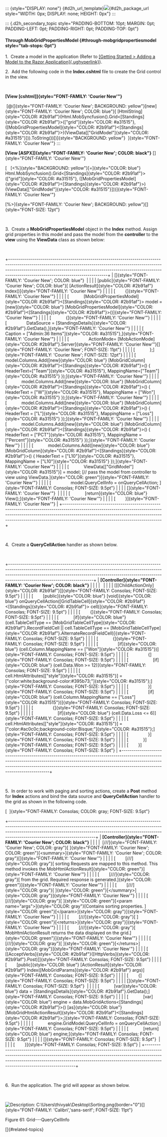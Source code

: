 ::: {style="DISPLAY: none"}
[](ms-xhelp:///?Id=d2h_url_template){#d2h_url_template}![](!package_url!){#d2h_package_url style="WIDTH: 0px; DISPLAY: none; HEIGHT: 0px"}
:::

::: {.d2h_secondary_topic style="PADDING-BOTTOM: 10pt; MARGIN: 0pt; PADDING-LEFT: 0pt; PADDING-RIGHT: 0pt; PADDING-TOP: 0pt"}
#### Through MobGridPropertiesModel {#through-mobgridpropertiesmodel style="tab-stops: 0pt"}

1.  Create a model in the application (Refer to [[Getting Started \> Adding a Model to the Razor Application]{.ughyperlink}](ms-xhelp:///?Id=a78221a2-2f66-41bd-925e-bb300459b813)).

2.  Add the following code in the **Index.cshtml** file to create the Grid control in the view.

 

**[View \[cshtml\]]{style="FONT-FAMILY: 'Courier New'"}**

 [@(]{style="FONT-FAMILY: 'Courier New'; BACKGROUND: yellow"}[new]{style="FONT-FAMILY: 'Courier New'; COLOR: blue"}[ [HtmlString]{style="COLOR: #2b91af"}(Html.MobSyncfusion().Grid\<[Standings]{style="COLOR: #2b91af"}\>([\"grid\"]{style="COLOR: #a31515"}, ([MobGridPropertiesModel]{style="COLOR: #2b91af"}\<[Standings]{style="COLOR: #2b91af"}\>)(ViewData\[[\"GridModel\"]{style="COLOR: #a31515"}\])).ToString())[)]{style="BACKGROUND: yellow"}  ]{style="FONT-FAMILY: 'Courier New'"}
:::

**[View \[ASPX\]]{style="FONT-FAMILY: 'Courier New'; COLOR: black"}** []{style="FONT-FAMILY: 'Courier New'"}

[   [\<%]{style="BACKGROUND: yellow"}[=]{style="COLOR: blue"} Html.MobSyncfusion().Grid\<[Standings]{style="COLOR: #2b91af"}\>([\"grid\"]{style="COLOR: #a31515"}, ([MobGridPropertiesModel]{style="COLOR: #2b91af"}\<[Standings]{style="COLOR: #2b91af"}\>)(ViewData\[[\"GridModel\"]{style="COLOR: #a31515"}\]))]{style="FONT-FAMILY: 'Courier New'"}

[%\>]{style="FONT-FAMILY: 'Courier New'; BACKGROUND: yellow"}[]{style="FONT-SIZE: 12pt"}

 

3.  Create a **MobGridPropertiesModel** object in the **Index** method. Assign grid properties in this model and pass the model from the **controller** to the **view** using the **ViewData** class as shown below:

 

+-------------------------------------------------------------------------------------------------------------------------------------------------------------------------------------------------------------------------------------------------------------------------------------------+
| []{style="FONT-FAMILY: 'Courier New'; COLOR: blue"}                                                                                                                                                                                                                                       |
|                                                                                                                                                                                                                                                                                           |
| [public]{style="FONT-FAMILY: 'Courier New'; COLOR: blue"}[ [ActionResult]{style="COLOR: #2b91af"} Index()]{style="FONT-FAMILY: 'Courier New'"}                                                                                                                                            |
|                                                                                                                                                                                                                                                                                           |
| [        {]{style="FONT-FAMILY: 'Courier New'"}                                                                                                                                                                                                                                           |
|                                                                                                                                                                                                                                                                                           |
| [            [MobGridPropertiesModel]{style="COLOR: #2b91af"}\<[Standings]{style="COLOR: #2b91af"}\> model = [new]{style="COLOR: blue"} [MobGridPropertiesModel]{style="COLOR: #2b91af"}\<[Standings]{style="COLOR: #2b91af"}\>()]{style="FONT-FAMILY: 'Courier New'"}                    |
|                                                                                                                                                                                                                                                                                           |
| [            {]{style="FONT-FAMILY: 'Courier New'"}                                                                                                                                                                                                                                       |
|                                                                                                                                                                                                                                                                                           |
| [                DataSource = [StandingsDetails]{style="COLOR: #2b91af"}.GetData(),]{style="FONT-FAMILY: 'Courier New'"}                                                                                                                                                                  |
|                                                                                                                                                                                                                                                                                           |
| [                Caption = [\"Admin:36 Items\"]{style="COLOR: #a31515"},]{style="FONT-FAMILY: 'Courier New'"}                                                                                                                                                                             |
|                                                                                                                                                                                                                                                                                           |
| [                ActionMode= [MobActionMode]{style="COLOR: #2b91af"}.Server]{style="FONT-FAMILY: 'Courier New'"}[]{style="FONT-FAMILY: 'Courier New'; FONT-SIZE: 11pt"}                                                                                                                   |
|                                                                                                                                                                                                                                                                                           |
| [            };]{style="FONT-FAMILY: 'Courier New'; FONT-SIZE: 12pt"}                                                                                                                                                                                                                     |
|                                                                                                                                                                                                                                                                                           |
| [            model.Columns.Add([new]{style="COLOR: blue"} [MobGridColumn]{style="COLOR: #2b91af"}\<[Standings]{style="COLOR: #2b91af"}\>() { HeaderText=[\"Team\"]{style="COLOR: #a31515"}, MappingName=[\"Team\"]{style="COLOR: #a31515"} });]{style="FONT-FAMILY: 'Courier New'"}       |
|                                                                                                                                                                                                                                                                                           |
| [            model.Columns.Add([new]{style="COLOR: blue"} [MobGridColumn]{style="COLOR: #2b91af"}\<[Standings]{style="COLOR: #2b91af"}\>() { HeaderText = [\"W\"]{style="COLOR: #a31515"}, MappingName = [\"Won\"]{style="COLOR: #a31515"} });]{style="FONT-FAMILY: 'Courier New'"}       |
|                                                                                                                                                                                                                                                                                           |
| [            model.Columns.Add([new]{style="COLOR: blue"} [MobGridColumn]{style="COLOR: #2b91af"}\<[Standings]{style="COLOR: #2b91af"}\>() { HeaderText = [\"L\"]{style="COLOR: #a31515"}, MappingName = [\"Loss\"]{style="COLOR: #a31515"} });]{style="FONT-FAMILY: 'Courier New'"}      |
|                                                                                                                                                                                                                                                                                           |
| [            model.Columns.Add([new]{style="COLOR: blue"} [MobGridColumn]{style="COLOR: #2b91af"}\<[Standings]{style="COLOR: #2b91af"}\>() { HeaderText = [\"PCT\"]{style="COLOR: #a31515"}, MappingName = [\"Percent\"]{style="COLOR: #a31515"} });]{style="FONT-FAMILY: 'Courier New'"} |
|                                                                                                                                                                                                                                                                                           |
| [            model.Columns.Add([new]{style="COLOR: blue"} [MobGridColumn]{style="COLOR: #2b91af"}\<[Standings]{style="COLOR: #2b91af"}\>() { HeaderText = [\"L10\"]{style="COLOR: #a31515"}, MappingName = [\"L10\"]{style="COLOR: #a31515"} });]{style="FONT-FAMILY: 'Courier New'"}     |
|                                                                                                                                                                                                                                                                                           |
| [            ViewData\[[\"GridModel\"]{style="COLOR: #a31515"}\] = model; [// pass the model from controller to view using ViewData.]{style="COLOR: green"}]{style="FONT-FAMILY: 'Courier New'"}                                                                                          |
|                                                                                                                                                                                                                                                                                           |
| [                model.QueryCellInfo = onQueryCellAction; ]{style="FONT-FAMILY: Consolas; FONT-SIZE: 9.5pt"}                                                                                                                                                                              |
|                                                                                                                                                                                                                                                                                           |
| []{style="FONT-FAMILY: 'Courier New'"}                                                                                                                                                                                                                                                    |
|                                                                                                                                                                                                                                                                                           |
| [            [return]{style="COLOR: blue"} View();]{style="FONT-FAMILY: 'Courier New'"}                                                                                                                                                                                                   |
|                                                                                                                                                                                                                                                                                           |
| [        }]{style="FONT-FAMILY: 'Courier New'"}                                                                                                                                                                                                                                           |
+-------------------------------------------------------------------------------------------------------------------------------------------------------------------------------------------------------------------------------------------------------------------------------------------+

 

4.  Create a **QueryCellAction** handler as shown below.

 

+------------------------------------------------------------------------------------------------------------------------------------------------------------------------------------------------------------------------------------------------------------------------------------+
| **[Controller]{style="FONT-FAMILY: 'Courier New'; COLOR: black"}**                                                                                                                                                                                                                 |
|                                                                                                                                                                                                                                                                                    |
|                                                                                                                                                                                                                                                                                    |
|                                                                                                                                                                                                                                                                                    |
| [\[[ChildActionOnly]{style="COLOR: #2b91af"}\]]{style="FONT-FAMILY: Consolas; FONT-SIZE: 9.5pt"}                                                                                                                                                                                   |
|                                                                                                                                                                                                                                                                                    |
| [        [public]{style="COLOR: blue"} [void]{style="COLOR: blue"} onQueryCellAction([GridTableCell]{style="COLOR: #2b91af"}\<[Standings]{style="COLOR: #2b91af"}\> cell)]{style="FONT-FAMILY: Consolas; FONT-SIZE: 9.5pt"}                                                        |
|                                                                                                                                                                                                                                                                                    |
| [        {]{style="FONT-FAMILY: Consolas; FONT-SIZE: 9.5pt"}                                                                                                                                                                                                                       |
|                                                                                                                                                                                                                                                                                    |
| [            [if]{style="COLOR: blue"} (cell.TableCellType == [MobGridTableCellType]{style="COLOR: #2b91af"}.RecordFieldCell \|\| cell.TableCellType == [MobGridTableCellType]{style="COLOR: #2b91af"}.AlternateRecordFieldCell)]{style="FONT-FAMILY: Consolas; FONT-SIZE: 9.5pt"} |
|                                                                                                                                                                                                                                                                                    |
| [            {]{style="FONT-FAMILY: Consolas; FONT-SIZE: 9.5pt"}                                                                                                                                                                                                                   |
|                                                                                                                                                                                                                                                                                    |
| [                [if]{style="COLOR: blue"} (cell.Column.MappingName == [\"Won\"]{style="COLOR: #a31515"})]{style="FONT-FAMILY: Consolas; FONT-SIZE: 9.5pt"}                                                                                                                        |
|                                                                                                                                                                                                                                                                                    |
| [                {]{style="FONT-FAMILY: Consolas; FONT-SIZE: 9.5pt"}                                                                                                                                                                                                               |
|                                                                                                                                                                                                                                                                                    |
| [                    [if]{style="COLOR: blue"} (cell.Data.Won \>= 12)]{style="FONT-FAMILY: Consolas; FONT-SIZE: 9.5pt"}                                                                                                                                                            |
|                                                                                                                                                                                                                                                                                    |
| [                        cell.HtmlAttributes\[[\"style\"]{style="COLOR: #a31515"}\] = [\"color:white;background-color:#395b73;\"]{style="COLOR: #a31515"};]{style="FONT-FAMILY: Consolas; FONT-SIZE: 9.5pt"}                                                                       |
|                                                                                                                                                                                                                                                                                    |
| [                }]{style="FONT-FAMILY: Consolas; FONT-SIZE: 9.5pt"}                                                                                                                                                                                                               |
|                                                                                                                                                                                                                                                                                    |
| [                [if]{style="COLOR: blue"} (cell.Column.MappingName == [\"Loss\"]{style="COLOR: #a31515"})]{style="FONT-FAMILY: Consolas; FONT-SIZE: 9.5pt"}                                                                                                                       |
|                                                                                                                                                                                                                                                                                    |
| [                {]{style="FONT-FAMILY: Consolas; FONT-SIZE: 9.5pt"}                                                                                                                                                                                                               |
|                                                                                                                                                                                                                                                                                    |
| [                    [if]{style="COLOR: blue"} (cell.Data.Loss \<= 6)]{style="FONT-FAMILY: Consolas; FONT-SIZE: 9.5pt"}                                                                                                                                                            |
|                                                                                                                                                                                                                                                                                    |
| [                        cell.HtmlAttributes\[[\"style\"]{style="COLOR: #a31515"}\] = [\"color:#ac0c0c;background-color:Bisque;\"]{style="COLOR: #a31515"};]{style="FONT-FAMILY: Consolas; FONT-SIZE: 9.5pt"}                                                                      |
|                                                                                                                                                                                                                                                                                    |
| [                }]{style="FONT-FAMILY: Consolas; FONT-SIZE: 9.5pt"}                                                                                                                                                                                                               |
|                                                                                                                                                                                                                                                                                    |
| [            }]{style="FONT-FAMILY: Consolas; FONT-SIZE: 9.5pt"}                                                                                                                                                                                                                   |
|                                                                                                                                                                                                                                                                                    |
| [        }]{style="FONT-FAMILY: Consolas; FONT-SIZE: 9.5pt"}                                                                                                                                                                                                                       |
+------------------------------------------------------------------------------------------------------------------------------------------------------------------------------------------------------------------------------------------------------------------------------------+

 

5.  In order to work with paging and sorting actions, create a **Post** method for **Index** actions and bind the data source and **QueryCellAction** handler to the grid as shown in the following code.

[  ]{style="FONT-FAMILY: Consolas; COLOR: gray; FONT-SIZE: 9.5pt"}

+-------------------------------------------------------------------------------------------------------------------------------------------------------------------------------------------------------------------------------------------------------------------------------------+
| **[Controller]{style="FONT-FAMILY: 'Courier New'; COLOR: black"}**                                                                                                                                                                                                                  |
|                                                                                                                                                                                                                                                                                     |
|  [///]{style="FONT-FAMILY: 'Courier New'; COLOR: gray"}[ ]{style="FONT-FAMILY: 'Courier New'; COLOR: green"}[\<summary\>]{style="FONT-FAMILY: 'Courier New'; COLOR: gray"}[]{style="FONT-FAMILY: 'Courier New'"}                                                                    |
|                                                                                                                                                                                                                                                                                     |
| [        [///]{style="COLOR: gray"}[ sorting Requests are mapped to this method. This method invokes the MobHtmlActionResult]{style="COLOR: green"}]{style="FONT-FAMILY: 'Courier New'"}                                                                                            |
|                                                                                                                                                                                                                                                                                     |
| [        [///]{style="COLOR: gray"}[ from the grid. Required response is generated.]{style="COLOR: green"}]{style="FONT-FAMILY: 'Courier New'"}                                                                                                                                     |
|                                                                                                                                                                                                                                                                                     |
| [        [///]{style="COLOR: gray"}[ ]{style="COLOR: green"}[\</summary\>]{style="COLOR: gray"}]{style="FONT-FAMILY: 'Courier New'"}                                                                                                                                                |
|                                                                                                                                                                                                                                                                                     |
| [        [///]{style="COLOR: gray"}[ ]{style="COLOR: green"}[\<param name=\"args\"\>]{style="COLOR: gray"}[Contains sorting properties. ]{style="COLOR: green"}[\</param\>]{style="COLOR: gray"}]{style="FONT-FAMILY: 'Courier New'"}                                               |
|                                                                                                                                                                                                                                                                                     |
| [        [///]{style="COLOR: gray"}[ ]{style="COLOR: green"}[\<returns\>]{style="COLOR: gray"}]{style="FONT-FAMILY: 'Courier New'"}                                                                                                                                                 |
|                                                                                                                                                                                                                                                                                     |
| [        [///]{style="COLOR: gray"}[ MobHtmlActionResult returns the data displayed on the grid.]{style="COLOR: green"}]{style="FONT-FAMILY: 'Courier New'"}                                                                                                                        |
|                                                                                                                                                                                                                                                                                     |
| [        [///]{style="COLOR: gray"}[ ]{style="COLOR: green"}[\</returns\>]{style="COLOR: gray"}]{style="FONT-FAMILY: 'Courier New'"}                                                                                                                                                |
|                                                                                                                                                                                                                                                                                     |
| [        \[[AcceptVerbs]{style="COLOR: #2b91af"}([HttpVerbs]{style="COLOR: #2b91af"}.Post)\]]{style="FONT-FAMILY: Consolas; FONT-SIZE: 9.5pt"}                                                                                                                                      |
|                                                                                                                                                                                                                                                                                     |
| [        [public]{style="COLOR: blue"} [ActionResult]{style="COLOR: #2b91af"} Index([MobGridParams]{style="COLOR: #2b91af"} args)]{style="FONT-FAMILY: Consolas; FONT-SIZE: 9.5pt"}                                                                                                 |
|                                                                                                                                                                                                                                                                                     |
| [        {]{style="FONT-FAMILY: Consolas; FONT-SIZE: 9.5pt"}                                                                                                                                                                                                                        |
|                                                                                                                                                                                                                                                                                     |
| []{style="FONT-FAMILY: Consolas; FONT-SIZE: 9.5pt"}                                                                                                                                                                                                                                 |
|                                                                                                                                                                                                                                                                                     |
| [            [var]{style="COLOR: blue"} data = [StandingsDetails]{style="COLOR: #2b91af"}.GetData();]{style="FONT-FAMILY: Consolas; FONT-SIZE: 9.5pt"}                                                                                                                              |
|                                                                                                                                                                                                                                                                                     |
| [            [var]{style="COLOR: blue"} engine = data.MobGridActions\<[Standings]{style="COLOR: #2b91af"}\>() [as]{style="COLOR: blue"} [MobGridHtmlActionResult]{style="COLOR: #2b91af"}\<[Standings]{style="COLOR: #2b91af"}\>;]{style="FONT-FAMILY: Consolas; FONT-SIZE: 9.5pt"} |
|                                                                                                                                                                                                                                                                                     |
| [            engine.GridModel.QueryCellInfo = onQueryCellAction;]{style="FONT-FAMILY: Consolas; FONT-SIZE: 9.5pt"}                                                                                                                                                                  |
|                                                                                                                                                                                                                                                                                     |
| [            [return]{style="COLOR: blue"} engine;]{style="FONT-FAMILY: Consolas; FONT-SIZE: 9.5pt"}                                                                                                                                                                                |
|                                                                                                                                                                                                                                                                                     |
| []{style="FONT-FAMILY: Consolas; FONT-SIZE: 9.5pt"}                                                                                                                                                                                                                                 |
|                                                                                                                                                                                                                                                                                     |
| [        }]{style="FONT-FAMILY: Consolas; FONT-SIZE: 9.5pt"}                                                                                                                                                                                                                        |
+-------------------------------------------------------------------------------------------------------------------------------------------------------------------------------------------------------------------------------------------------------------------------------------+

 

6.  Run the application. The grid will appear as shown below.

 

![Description: C:\\Users\\thivyak\\Desktop\\Sorting.png](ImagesExt/image107_54.jpg){border="0"}[]{style="FONT-FAMILY: 'Calibri','sans-serif'; FONT-SIZE: 11pt"}

Figure 61: Grid---QueryCellInfo

[]{#related-topics}

